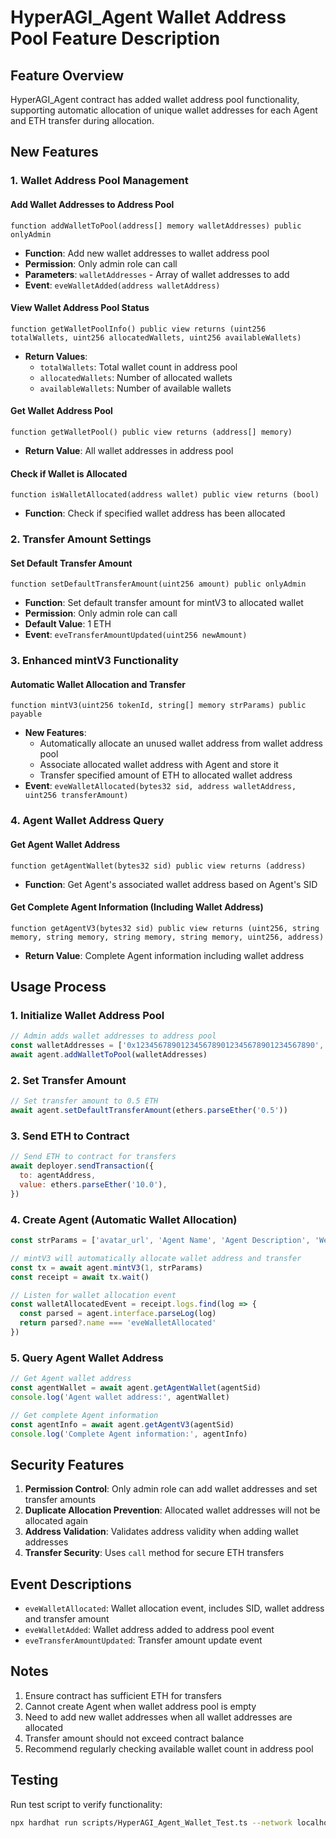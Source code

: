 # HyperAGI_Agent Wallet Address Pool Feature Description

## Feature Overview

HyperAGI_Agent contract has added wallet address pool functionality, supporting automatic allocation of unique wallet addresses for each Agent and ETH transfer during allocation.

## New Features

### 1. Wallet Address Pool Management

#### Add Wallet Addresses to Address Pool

```solidity
function addWalletToPool(address[] memory walletAddresses) public onlyAdmin
```

- **Function**: Add new wallet addresses to wallet address pool
- **Permission**: Only admin role can call
- **Parameters**: `walletAddresses` - Array of wallet addresses to add
- **Event**: `eveWalletAdded(address walletAddress)`

#### View Wallet Address Pool Status

```solidity
function getWalletPoolInfo() public view returns (uint256 totalWallets, uint256 allocatedWallets, uint256 availableWallets)
```

- **Return Values**:
  - `totalWallets`: Total wallet count in address pool
  - `allocatedWallets`: Number of allocated wallets
  - `availableWallets`: Number of available wallets

#### Get Wallet Address Pool

```solidity
function getWalletPool() public view returns (address[] memory)
```

- **Return Value**: All wallet addresses in address pool

#### Check if Wallet is Allocated

```solidity
function isWalletAllocated(address wallet) public view returns (bool)
```

- **Function**: Check if specified wallet address has been allocated

### 2. Transfer Amount Settings

#### Set Default Transfer Amount

```solidity
function setDefaultTransferAmount(uint256 amount) public onlyAdmin
```

- **Function**: Set default transfer amount for mintV3 to allocated wallet
- **Permission**: Only admin role can call
- **Default Value**: 1 ETH
- **Event**: `eveTransferAmountUpdated(uint256 newAmount)`

### 3. Enhanced mintV3 Functionality

#### Automatic Wallet Allocation and Transfer

```solidity
function mintV3(uint256 tokenId, string[] memory strParams) public payable
```

- **New Features**:
  - Automatically allocate an unused wallet address from wallet address pool
  - Associate allocated wallet address with Agent and store it
  - Transfer specified amount of ETH to allocated wallet address
- **Event**: `eveWalletAllocated(bytes32 sid, address walletAddress, uint256 transferAmount)`

### 4. Agent Wallet Address Query

#### Get Agent Wallet Address

```solidity
function getAgentWallet(bytes32 sid) public view returns (address)
```

- **Function**: Get Agent's associated wallet address based on Agent's SID

#### Get Complete Agent Information (Including Wallet Address)

```solidity
function getAgentV3(bytes32 sid) public view returns (uint256, string memory, string memory, string memory, string memory, uint256, address)
```

- **Return Value**: Complete Agent information including wallet address

## Usage Process

### 1. Initialize Wallet Address Pool

```javascript
// Admin adds wallet addresses to address pool
const walletAddresses = ['0x1234567890123456789012345678901234567890', '0x2345678901234567890123456789012345678901', '0x3456789012345678901234567890123456789012']
await agent.addWalletToPool(walletAddresses)
```

### 2. Set Transfer Amount

```javascript
// Set transfer amount to 0.5 ETH
await agent.setDefaultTransferAmount(ethers.parseEther('0.5'))
```

### 3. Send ETH to Contract

```javascript
// Send ETH to contract for transfers
await deployer.sendTransaction({
  to: agentAddress,
  value: ethers.parseEther('10.0'),
})
```

### 4. Create Agent (Automatic Wallet Allocation)

```javascript
const strParams = ['avatar_url', 'Agent Name', 'Agent Description', 'Welcome Message']

// mintV3 will automatically allocate wallet address and transfer
const tx = await agent.mintV3(1, strParams)
const receipt = await tx.wait()

// Listen for wallet allocation event
const walletAllocatedEvent = receipt.logs.find(log => {
  const parsed = agent.interface.parseLog(log)
  return parsed?.name === 'eveWalletAllocated'
})
```

### 5. Query Agent Wallet Address

```javascript
// Get Agent wallet address
const agentWallet = await agent.getAgentWallet(agentSid)
console.log('Agent wallet address:', agentWallet)

// Get complete Agent information
const agentInfo = await agent.getAgentV3(agentSid)
console.log('Complete Agent information:', agentInfo)
```

## Security Features

1. **Permission Control**: Only admin role can add wallet addresses and set transfer amounts
2. **Duplicate Allocation Prevention**: Allocated wallet addresses will not be allocated again
3. **Address Validation**: Validates address validity when adding wallet addresses
4. **Transfer Security**: Uses `call` method for secure ETH transfers

## Event Descriptions

- `eveWalletAllocated`: Wallet allocation event, includes SID, wallet address and transfer amount
- `eveWalletAdded`: Wallet address added to address pool event
- `eveTransferAmountUpdated`: Transfer amount update event

## Notes

1. Ensure contract has sufficient ETH for transfers
2. Cannot create Agent when wallet address pool is empty
3. Need to add new wallet addresses when all wallet addresses are allocated
4. Transfer amount should not exceed contract balance
5. Recommend regularly checking available wallet count in address pool

## Testing

Run test script to verify functionality:

```bash
npx hardhat run scripts/HyperAGI_Agent_Wallet_Test.ts --network localhost
```
